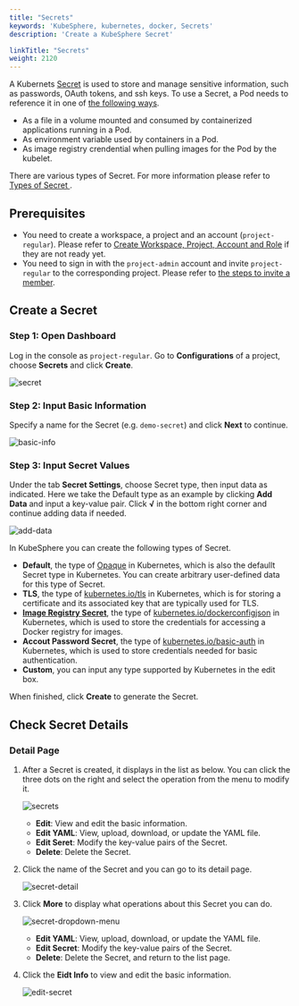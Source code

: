 ```yaml
---
title: "Secrets"
keywords: 'KubeSphere, kubernetes, docker, Secrets'
description: 'Create a KubeSphere Secret'

linkTitle: "Secrets"
weight: 2120
---
```


A Kubernets [Secret](https://kubernetes.io/docs/concepts/configuration/secret/) is used to store and manage sensitive information, such as passwords, OAuth tokens, and ssh keys. To use a Secret, a Pod needs to reference it in one of [the following ways](https://kubernetes.io/docs/concepts/configuration/secret/#overview-of-secrets).

- As a file in a volume mounted and consumed by containerized applications running in a Pod.
- As environment variable used by containers in a Pod.
- As image registry crendential when pulling images for the Pod by the kubelet.

There are various types of Secret. For more information please refer to [Types of Secret
](https://kubernetes.io/docs/concepts/configuration/secret/#secret-types).

## Prerequisites

- You need to create a workspace, a project and an account (`project-regular`). Please refer to [Create Workspace, Project, Account and Role](../../../quick-start/create-workspace-and-project) if they are not ready yet.
- You need to sign in with the `project-admin` account and invite `project-regular` to the corresponding project. Please refer to [the steps to invite a member](../../../quick-start/create-workspace-and-project#task-3-create-a-project).

## Create a Secret

### Step 1: Open Dashboard

Log in the console as `project-regular`. Go to **Configurations** of a project, choose **Secrets** and click **Create**.

![secret](/images/docs/project-user-guide/workloads/deployments.png)

### Step 2: Input Basic Information

Specify a name for the Secret (e.g. `demo-secret`) and click **Next** to continue.

![basic-info](/images/docs/project-user-guide/workloads/deployments_form_1.jpg)

### Step 3: Input Secret Values

Under the tab **Secret Settings**, choose Secret type, then input data as indicated. Here we take the Default type as an example by clicking **Add Data** and input a key-value pair. Click **√** in the bottom right corner and continue adding data if needed.

![add-data](/images/docs/project-user-guide/workloads/deployments_form_1.jpg)

In KubeSphere you can create the following types of Secret.

- **Default**, the type of [Opaque](https://kubernetes.io/docs/concepts/configuration/secret/#opaque-secrets) in Kubernetes, which is also the defaullt Secret type in Kubernetes. You can create arbitrary user-defined data for this type of Secret.
- **TLS**, the type of [kubernetes.io/tls](https://kubernetes.io/docs/concepts/configuration/secret/#tls-secrets) in Kubernetes, which is for storing a certificate and its associated key that are typically used for TLS.
- **[Image Registry Secret](../image-registry/)**, the type of [kubernetes.io/dockerconfigjson](https://kubernetes.io/docs/concepts/configuration/secret/#docker-config-secrets) in Kubernetes, which is used to store the credentials for accessing a Docker registry for images.
- **Accout Password Secret**, the type of [kubernetes.io/basic-auth](https://kubernetes.io/docs/concepts/configuration/secret/#basic-authentication-secret) in Kubernetes, which is used to store credentials needed for basic authentication.
- **Custom**, you can input any type supported by Kubernetes in the edit box.

When finished, click **Create** to generate the Secret.

## Check Secret Details

### Detail Page

1. After a Secret is created, it displays in the list as below. You can click the three dots on the right and select the operation from the menu to modify it.

    ![secrets](/images/docs/project-user-guide/workloads/deployments_list.png)

    - **Edit**: View and edit the basic information.
    - **Edit YAML**: View, upload, download, or update the YAML file.
    - **Edit Seret**: Modify the key-value pairs of the Secret.
    - **Delete**: Delete the Secret.

2. Click the name of the Secret and you can go to its detail page.

    ![secret-detail](/images/docs/project-user-guide/workloads/deployments_detail.png)

3. Click **More** to display what operations about this Secret you can do.

    ![secret-dropdown-menu](/images/docs/project-user-guide/workloads/deployments_detail_operation_btn.png)

    - **Edit YAML**: View, upload, download, or update the YAML file.
    - **Edit Secret**: Modify the key-value pairs of the Secret.
    - **Delete**: Delete the Secret, and return to the list page.

4. Click the **Eidt Info** to view and edit the basic information.

    ![edit-secret](/images/docs/project-user-guide/workloads/deployments_detail_state.png)

